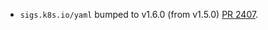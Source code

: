 * `sigs.k8s.io/yaml` bumped to v1.6.0 (from v1.5.0) [PR 2407](https://github.com/provenance-io/provenance/pull/2407).

